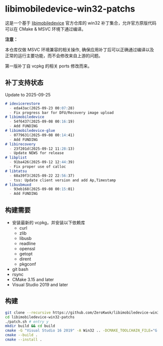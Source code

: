 # libimobiledevice-win32-patchs

这是一个基于 [libimobiledevice](https://github.com/libimobiledevice) 官方仓库的 win32 补丁集合，允许官方原版代码可以在 CMake & MSVC 环境下通过编译。

**注意：**

本仓库仅做 MSVC 环境兼容的相关操作, 确保应用补丁后可以正确通过编译以及正常的运行主要功能，而不会修改来自上游的问题。

第一版补丁自 vcpkg 的相关 ports 修改而来。

## 补丁支持状态

Update to 2025-09-25

```md
# idevicerestore
  - eda43ac(2025-09-23 00:07:28)
  - Fix progress bar for DFU/Recovery image upload
# libimobiledevice
  - 54f6437(2025-09-08 00:16:19)
  - Add FUNDING
# libimobiledevice-glue
  - 0779631(2025-09-08 00:14:41)
  - Add FUNDING
# libirecovery
  - 23f201d(2025-09-12 11:28:13)
  - Update NEWS for release
# libplist
  - 91ba426(2025-09-12 12:44:39)
  - Fix proper use of calloc
# libtatsu
  - 60a39f3(2025-09-22 22:56:37)
  - tss: Update client version and add Ap,Timestamp
# libusbmuxd
  - 93eb168(2025-09-08 00:15:01)
  - Add FUNDING
```

## 构建需要

- 安装最新的 vcpkg，并安装以下依赖库
  - curl
  - zlib
  - libusb
  - readline
  - openssl
  - getopt
  - dirent
  - pkgconf
- git bash
- rsync
- CMake 3.15 and later
- Visual Studio 2019 and later

## 构建

```bash
git clone --recursive https://github.com/ZeroKwok/libimobiledevice-win32-patchs.git
cd libimobiledevice-win32-patchs
./patch.sh # entry y
mkdir build && cd build
cmake -G "Visual Studio 16 2019" -A Win32 .. -DCMAKE_TOOLCHAIN_FILE="G:/local/vcpkg/scripts/buildsystems/vcpkg.cmake" -DCMAKE_INSTALL_PREFIX="../installed"
cmake --build .
cmake --install .
```
